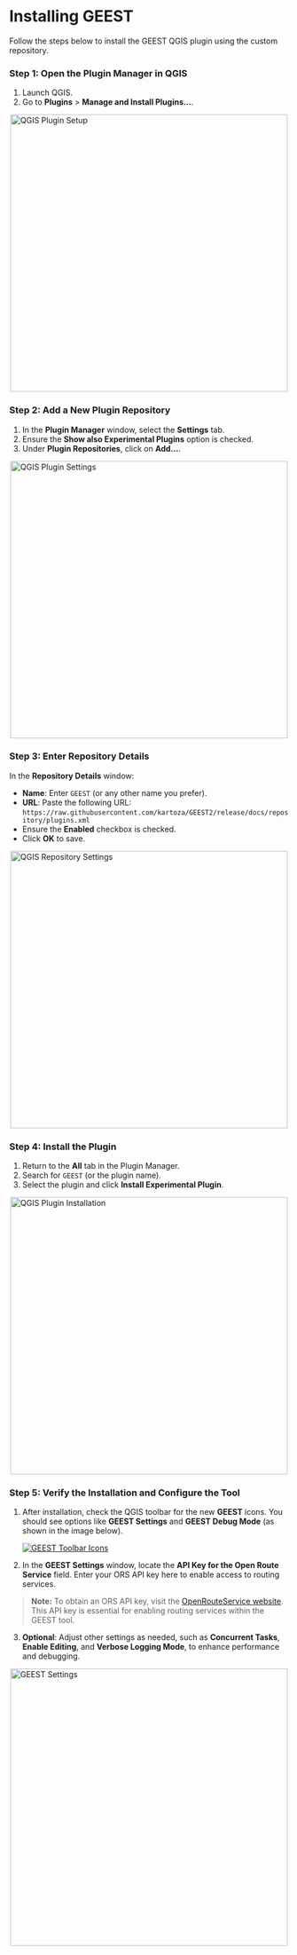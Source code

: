 # Installing GEEST

Follow the steps below to install the GEEST QGIS plugin using the custom repository.

### Step 1: Open the Plugin Manager in QGIS

1. Launch QGIS.
2. Go to **Plugins** > **Manage and Install Plugins…**.

<a href="https://github.com/elbeejay/draft-docs/raw/main/docs/images/new%20images/plugins.JPG" target="_blank">
  <img src="https://github.com/elbeejay/draft-docs/raw/main/docs/images/new%20images/plugins.JPG" alt="QGIS Plugin Setup" width="500" style="display: block; margin-left: auto; margin-right: auto;" title="Click to enlarge">
</a>


### Step 2: Add a New Plugin Repository

1. In the **Plugin Manager** window, select the **Settings** tab.
2. Ensure the **Show also Experimental Plugins** option is checked.
3. Under **Plugin Repositories**, click on **Add…**.

<a href="https://github.com/elbeejay/draft-docs/raw/main/docs/images/new%20images/plugins%20settings.jpg" target="_blank">
  <img src="https://github.com/elbeejay/draft-docs/raw/main/docs/images/new%20images/plugins%20settings.jpg" alt="QGIS Plugin Settings" width="500" style="display: block; margin-left: auto; margin-right: auto;" title="Click to enlarge">
</a>


### Step 3: Enter Repository Details

In the **Repository Details** window:

- **Name**: Enter `GEEST` (or any other name you prefer).
- **URL**: Paste the following URL:  
  `https://raw.githubusercontent.com/kartoza/GEEST2/release/docs/repository/plugins.xml`
- Ensure the **Enabled** checkbox is checked.
- Click **OK** to save.

<a href="https://github.com/elbeejay/draft-docs/raw/main/docs/images/new%20images/repository.jpg" target="_blank">
  <img src="https://github.com/elbeejay/draft-docs/raw/main/docs/images/new%20images/repository.jpg" alt="QGIS Repository Settings" width="500" style="display: block; margin-left: auto; margin-right: auto;" title="Click to enlarge">
</a>




### Step 4: Install the Plugin

1. Return to the **All** tab in the Plugin Manager.
2. Search for `GEEST` (or the plugin name).
3. Select the plugin and click **Install Experimental Plugin**.

<a href="https://github.com/elbeejay/draft-docs/raw/main/docs/images/new%20images/install.jpg" target="_blank">
  <img src="https://github.com/elbeejay/draft-docs/raw/main/docs/images/new%20images/install.jpg" alt="QGIS Plugin Installation" width="500" style="display: block; margin-left: auto; margin-right: auto;" title="Click to enlarge">
</a>



### Step 5: Verify the Installation and Configure the Tool

1. After installation, check the QGIS toolbar for the new **GEEST** icons. You should see options like **GEEST Settings** and **GEEST Debug Mode** (as shown in the image below).

   [![GEEST Toolbar Icons](https://github.com/elbeejay/draft-docs/raw/main/docs/images/new%20images/icons.jpg)](https://github.com/elbeejay/draft-docs/raw/main/docs/images/new%20images/icons.jpg "Click to enlarge")

2. In the **GEEST Settings** window, locate the **API Key for the Open Route Service** field. Enter your ORS API key here to enable access to routing services.

> **Note:** To obtain an ORS API key, visit the [OpenRouteService website](https://openrouteservice.org/). This API key is essential for enabling routing services within the GEEST tool.


3. **Optional**: Adjust other settings as needed, such as **Concurrent Tasks**, **Enable Editing**, and **Verbose Logging Mode**, to enhance performance and debugging.


<a href="https://github.com/elbeejay/draft-docs/raw/main/docs/images/new%20images/geest%20settings.jpg" target="_blank">
  <img src="https://github.com/elbeejay/draft-docs/raw/main/docs/images/new%20images/geest%20settings.jpg" alt="GEEST Settings" width="500" style="display: block; margin-left: auto; margin-right: auto;" title="Click to enlarge">
</a>


